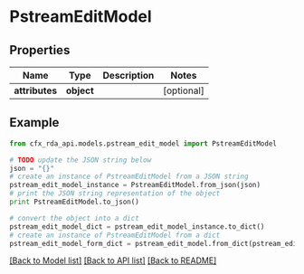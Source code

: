 # PstreamEditModel


## Properties
Name | Type | Description | Notes
------------ | ------------- | ------------- | -------------
**attributes** | **object** |  | [optional] 

## Example

```python
from cfx_rda_api.models.pstream_edit_model import PstreamEditModel

# TODO update the JSON string below
json = "{}"
# create an instance of PstreamEditModel from a JSON string
pstream_edit_model_instance = PstreamEditModel.from_json(json)
# print the JSON string representation of the object
print PstreamEditModel.to_json()

# convert the object into a dict
pstream_edit_model_dict = pstream_edit_model_instance.to_dict()
# create an instance of PstreamEditModel from a dict
pstream_edit_model_form_dict = pstream_edit_model.from_dict(pstream_edit_model_dict)
```
[[Back to Model list]](../README.md#documentation-for-models) [[Back to API list]](../README.md#documentation-for-api-endpoints) [[Back to README]](../README.md)


